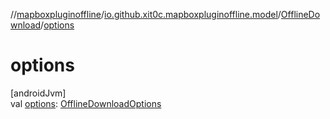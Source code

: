 //[mapboxpluginoffline](../../../index.md)/[io.github.xit0c.mapboxpluginoffline.model](../index.md)/[OfflineDownload](index.md)/[options](options.md)

# options

[androidJvm]\
val [options](options.md): [OfflineDownloadOptions](../-offline-download-options/index.md)
